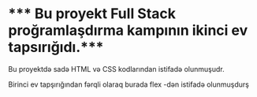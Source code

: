 #   *** Bu proyekt Full Stack proğramlaşdırma kampının ikinci ev tapsırığıdı.***


Bu proyektdə sadə HTML və CSS kodlarından istifadə olunmuşudr.

Birinci ev tapşırığından fərqli olaraq burada flex -dən istifadə olunmuşdurş

